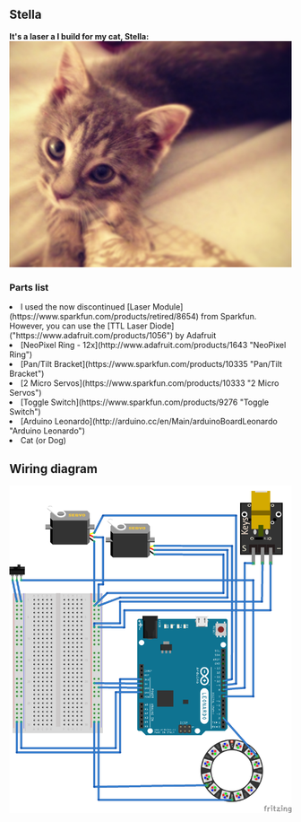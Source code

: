 ## Stella

**It's a laser a I build for my cat, Stella:**
![Stella](stella.jpg)

### Parts list
<li>I used the now discontinued [Laser Module](https://www.sparkfun.com/products/retired/8654) from Sparkfun. However, you can use the [TTL Laser Diode]("https://www.adafruit.com/products/1056") by Adafruit</li>

<li>[NeoPixel Ring - 12x](http://www.adafruit.com/products/1643 "NeoPixel Ring")</li>

<li>[Pan/Tilt Bracket](https://www.sparkfun.com/products/10335 "Pan/Tilt Bracket")</li>

<li>[2 Micro Servos](https://www.sparkfun.com/products/10333 "2 Micro Servos")</li>

<li>[Toggle Switch](https://www.sparkfun.com/products/9276 "Toggle Switch")</li>

<li>[Arduino Leonardo](http://arduino.cc/en/Main/arduinoBoardLeonardo "Arduino Leonardo")</li>

<li>Cat (or Dog)</li>


## Wiring diagram
![diagram](feline_fritz.png)


